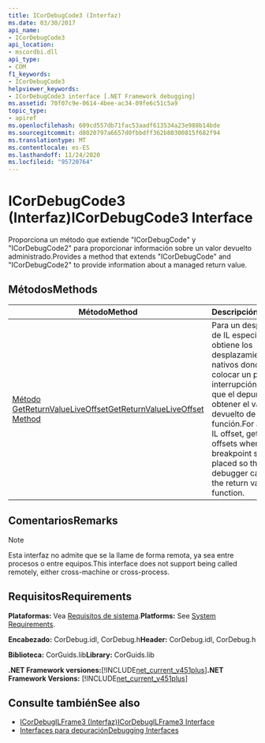 ```yaml
---
title: ICorDebugCode3 (Interfaz)
ms.date: 03/30/2017
api_name:
- ICorDebugCode3
api_location:
- mscordbi.dll
api_type:
- COM
f1_keywords:
- ICorDebugCode3
helpviewer_keywords:
- ICorDebugCode3 interface [.NET Framework debugging]
ms.assetid: 70f07c9e-0614-4bee-ac34-09fe6c51c5a9
topic_type:
- apiref
ms.openlocfilehash: 609cd557db71fac53aadf613534a23e988b14bde
ms.sourcegitcommit: d8020797a6657d0fbbdff362b80300815f682f94
ms.translationtype: MT
ms.contentlocale: es-ES
ms.lasthandoff: 11/24/2020
ms.locfileid: "95720764"
---
```

# <a name="icordebugcode3-interface"></a><span data-ttu-id="f085f-102">ICorDebugCode3 (Interfaz)</span><span class="sxs-lookup"><span data-stu-id="f085f-102">ICorDebugCode3 Interface</span></span>

<span data-ttu-id="f085f-103">Proporciona un método que extiende "ICorDebugCode" y "ICorDebugCode2" para proporcionar información sobre un valor devuelto administrado.</span><span class="sxs-lookup"><span data-stu-id="f085f-103">Provides a method that extends "ICorDebugCode" and "ICorDebugCode2" to provide information about a managed return value.</span></span>  
  
## <a name="methods"></a><span data-ttu-id="f085f-104">Métodos</span><span class="sxs-lookup"><span data-stu-id="f085f-104">Methods</span></span>  
  
|<span data-ttu-id="f085f-105">Método</span><span class="sxs-lookup"><span data-stu-id="f085f-105">Method</span></span>|<span data-ttu-id="f085f-106">Descripción</span><span class="sxs-lookup"><span data-stu-id="f085f-106">Description</span></span>|  
|------------|-----------------|  
|[<span data-ttu-id="f085f-107">Método GetReturnValueLiveOffset</span><span class="sxs-lookup"><span data-stu-id="f085f-107">GetReturnValueLiveOffset Method</span></span>](icordebugcode3-getreturnvalueliveoffset-method.md)|<span data-ttu-id="f085f-108">Para un desplazamiento de IL especificado, obtiene los desplazamientos nativos donde se debe colocar un punto de interrupción de modo que el depurador pueda obtener el valor devuelto de una función.</span><span class="sxs-lookup"><span data-stu-id="f085f-108">For a specified IL offset, gets the native offsets where a breakpoint should be placed so that the debugger can obtain the return value from a function.</span></span>|  
  
## <a name="remarks"></a><span data-ttu-id="f085f-109">Comentarios</span><span class="sxs-lookup"><span data-stu-id="f085f-109">Remarks</span></span>  
  
> [!NOTE]
> <span data-ttu-id="f085f-110">Esta interfaz no admite que se la llame de forma remota, ya sea entre procesos o entre equipos.</span><span class="sxs-lookup"><span data-stu-id="f085f-110">This interface does not support being called remotely, either cross-machine or cross-process.</span></span>  
  
## <a name="requirements"></a><span data-ttu-id="f085f-111">Requisitos</span><span class="sxs-lookup"><span data-stu-id="f085f-111">Requirements</span></span>  

 <span data-ttu-id="f085f-112">**Plataformas:** Vea [Requisitos de sistema](../../get-started/system-requirements.md).</span><span class="sxs-lookup"><span data-stu-id="f085f-112">**Platforms:** See [System Requirements](../../get-started/system-requirements.md).</span></span>  
  
 <span data-ttu-id="f085f-113">**Encabezado:** CorDebug.idl, CorDebug.h</span><span class="sxs-lookup"><span data-stu-id="f085f-113">**Header:** CorDebug.idl, CorDebug.h</span></span>  
  
 <span data-ttu-id="f085f-114">**Biblioteca:** CorGuids.lib</span><span class="sxs-lookup"><span data-stu-id="f085f-114">**Library:** CorGuids.lib</span></span>  
  
 <span data-ttu-id="f085f-115">**.NET Framework versiones:**[!INCLUDE[net_current_v451plus](../../../../includes/net-current-v451plus-md.md)]</span><span class="sxs-lookup"><span data-stu-id="f085f-115">**.NET Framework Versions:** [!INCLUDE[net_current_v451plus](../../../../includes/net-current-v451plus-md.md)]</span></span>  
  
## <a name="see-also"></a><span data-ttu-id="f085f-116">Consulte también</span><span class="sxs-lookup"><span data-stu-id="f085f-116">See also</span></span>

- [<span data-ttu-id="f085f-117">ICorDebugILFrame3 (Interfaz)</span><span class="sxs-lookup"><span data-stu-id="f085f-117">ICorDebugILFrame3 Interface</span></span>](icordebugilframe3-interface.md)
- [<span data-ttu-id="f085f-118">Interfaces para depuración</span><span class="sxs-lookup"><span data-stu-id="f085f-118">Debugging Interfaces</span></span>](debugging-interfaces.md)
